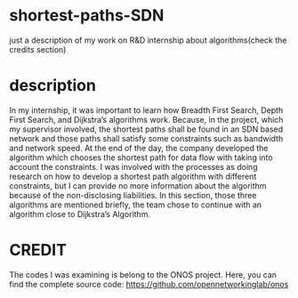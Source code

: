 # shortest-paths-SDN
just a description of my work on R&amp;D internship about algorithms(check the credits section)

# description
In my internship, it was important to learn how Breadth First Search, Depth First Search, and Dijkstra’s algorithms work. Because, in the project, which my supervisor involved, the shortest paths shall be found in an SDN based network and those paths shall satisfy some constraints such as bandwidth and network speed. At the end of the day, the company developed the algorithm which chooses the shortest path for data flow with taking into account the constraints. I was involved with the processes as doing research on how to develop a shortest path algorithm with different constraints, but I can provide no more information about the algorithm because of the non-disclosing liabilities. In this section, those three algorithms are mentioned briefly, the team chose to continue with an algorithm close to Dijkstra’s Algorithm.

# CREDIT
The codes I was examining is belong to the ONOS project. Here, you can find the complete source code: 
https://github.com/opennetworkinglab/onos

